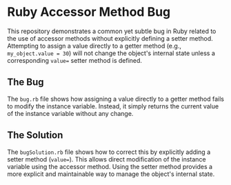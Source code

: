 # Ruby Accessor Method Bug
This repository demonstrates a common yet subtle bug in Ruby related to the use of accessor methods without explicitly defining a setter method.  Attempting to assign a value directly to a getter method (e.g., `my_object.value = 30`) will not change the object's internal state unless a corresponding `value=` setter method is defined.

## The Bug
The `bug.rb` file shows how assigning a value directly to a getter method fails to modify the instance variable. Instead, it simply returns the current value of the instance variable without any change.

## The Solution
The `bugSolution.rb` file shows how to correct this by explicitly adding a setter method (`value=`). This allows direct modification of the instance variable using the accessor method.  Using the setter method provides a more explicit and maintainable way to manage the object's internal state.